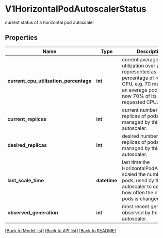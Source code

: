 # V1HorizontalPodAutoscalerStatus

current status of a horizontal pod autoscaler

## Properties
Name | Type | Description | Notes
------------ | ------------- | ------------- | -------------
**current_cpu_utilization_percentage** | **int** | current average CPU utilization over all pods, represented as a percentage of requested CPU, e.g. 70 means that an average pod is using now 70% of its requested CPU. | [optional] 
**current_replicas** | **int** | current number of replicas of pods managed by this autoscaler. | 
**desired_replicas** | **int** | desired number of replicas of pods managed by this autoscaler. | 
**last_scale_time** | **datetime** | last time the HorizontalPodAutoscaler scaled the number of pods; used by the autoscaler to control how often the number of pods is changed. | [optional] 
**observed_generation** | **int** | most recent generation observed by this autoscaler. | [optional] 

[[Back to Model list]](../README.md#documentation-for-models) [[Back to API list]](../README.md#documentation-for-api-endpoints) [[Back to README]](../README.md)


